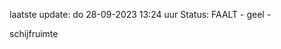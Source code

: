 laatste update: 
do 28-09-2023 13:24   uur 
Status: FAALT - geel - 
<div class="service Y">schijfruimte</div>